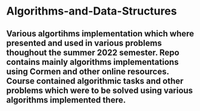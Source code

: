 # Algorithms-and-Data-Structures

## Various algortihms implementation which where presented and used in various problems thoughout the summer 2022 semester. Repo contains mainly algorithms implementations using Cormen and other online resources. Course contained algorithmic tasks and other problems which were to be solved using various algorithms implemented there. 
